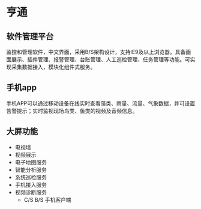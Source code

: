 # 亨通

## 软件管理平台

监控和管理软件，中文界面，采用B/S架构设计，支持IE9及以上浏览器。具备画面展示、插件管理、报警管理、台账管理、人工巡检管理、任务管理等功能。可实现采集数据接入，模块化组件式服务。

## 手机app

手机APP可以通过移动设备在线实时查看藻类、雨量、流量、气象数据，并可设置告警提示；实时监视现场鸟类、鱼类的视频及音频信息。

## 大屏功能

- 电视墙
- 视频展示
- 电子地图服务
- 智能分析服务
- 系统巡检服务
- 手机接入服务
- 视频诊断服务
  - C/S B/S 手机客户端